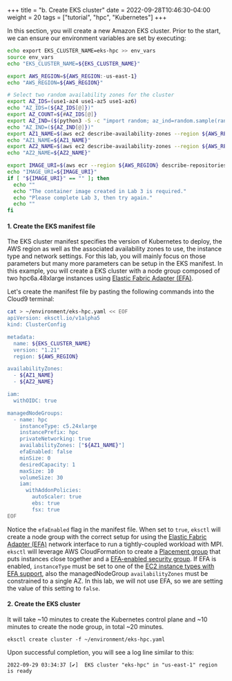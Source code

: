+++
title = "b. Create EKS cluster"
date = 2022-09-28T10:46:30-04:00
weight = 20
tags = ["tutorial", "hpc", "Kubernetes"]
+++

In this section, you will create a new Amazon EKS cluster. 
Prior to the start, we can ensure our environment variables are set by executing:

```bash
echo export EKS_CLUSTER_NAME=eks-hpc >> env_vars
source env_vars
echo "EKS_CLUSTER_NAME=${EKS_CLUSTER_NAME}"

export AWS_REGION=${AWS_REGION:-us-east-1}
echo "AWS_REGION=${AWS_REGION}"

# Select two random availability zones for the cluster
export AZ_IDS=(use1-az4 use1-az5 use1-az6)
echo "AZ_IDS=(${AZ_IDS[@]})"
export AZ_COUNT=${#AZ_IDS[@]}
export AZ_IND=($(python3 -S -c "import random; az_ind=random.sample(range(${AZ_COUNT}),2); print(*az_ind)"))
echo "AZ_IND=(${AZ_IND[@]})"
export AZ1_NAME=$(aws ec2 describe-availability-zones --region ${AWS_REGION} --query "AvailabilityZones[?ZoneId == '${AZ_IDS[${AZ_IND[0]}]}'].ZoneName" --output text)
echo "AZ1_NAME=${AZ1_NAME}"
export AZ2_NAME=$(aws ec2 describe-availability-zones --region ${AWS_REGION} --query "AvailabilityZones[?ZoneId == '${AZ_IDS[${AZ_IND[1]}]}'].ZoneName" --output text)
echo "AZ2_NAME=${AZ2_NAME}"

export IMAGE_URI=$(aws ecr --region ${AWS_REGION} describe-repositories --repository-name sc22-container --query "repositories[0].repositoryUri" --output text)
echo "IMAGE_URI=${IMAGE_URI}"
if [ "${IMAGE_URI}" == "" ]; then
  echo ""
  echo "The container image created in Lab 3 is required."
  echo "Please complete Lab 3, then try again."
  echo ""
fi
```


#### 1. Create the EKS manifest file

The EKS cluster manifest specifies the version of Kubernetes to deploy, the AWS region as well as the associated availability zones to use, the instance type and network settings. For this lab, you will mainly focus on those parameters but many more parameters can be setup in the EKS manifest. In this example, you will create a EKS cluster with a node group composed of two hpc6a.48xlarge instances using [Elastic Fabric Adapter (EFA)](https://aws.amazon.com/hpc/efa/).

Let's create the manifest file by pasting the following commands into the Cloud9 terminal:

```bash
cat > ~/environment/eks-hpc.yaml << EOF
apiVersion: eksctl.io/v1alpha5
kind: ClusterConfig

metadata:
  name: ${EKS_CLUSTER_NAME}
  version: "1.21"
  region: ${AWS_REGION}

availabilityZones:
  - ${AZ1_NAME}
  - ${AZ2_NAME}

iam:
  withOIDC: true

managedNodeGroups:
  - name: hpc
    instanceType: c5.24xlarge
    instancePrefix: hpc
    privateNetworking: true
    availabilityZones: ["${AZ1_NAME}"]
    efaEnabled: false
    minSize: 0
    desiredCapacity: 1
    maxSize: 10
    volumeSize: 30
    iam:
      withAddonPolicies:
        autoScaler: true
        ebs: true
        fsx: true
EOF
```

Notice the `efaEnabled` flag in the manifest file. When set to `true`, `eksctl` will create a node group with the correct setup for using the [Elastic Fabric Adapter (EFA)](https://aws.amazon.com/hpc/efa/) network interface to run a tightly-coupled workload with MPI. `eksctl` will leverage AWS CloudFormation to create a [Placement group](https://docs.aws.amazon.com/AWSEC2/latest/UserGuide/placement-groups.html) that puts instances close together and a [EFA-enabled security group](https://docs.aws.amazon.com/AWSEC2/latest/UserGuide/efa-start.html#efa-start-security). If EFA is enabled, `instanceType` must be set to one of the [EC2 instance types with EFA support](https://docs.aws.amazon.com/AWSEC2/latest/UserGuide/efa.html#efa-instance-types), also the managedNodeGroup `availabilityZones` must be constrained to a single AZ. In this lab, we will not use EFA, so we are setting the value of this setting to `false`.

#### 2. Create the EKS cluster

It will take ~10 minutes to create the Kubernetes control plane and ~10 minutes to create the node group, in total ~20 minutes.

```
eksctl create cluster -f ~/environment/eks-hpc.yaml
```

Upon successful completion, you will see a log line similar to this:

```console
2022-09-29 03:34:37 [✔]  EKS cluster "eks-hpc" in "us-east-1" region is ready
```
